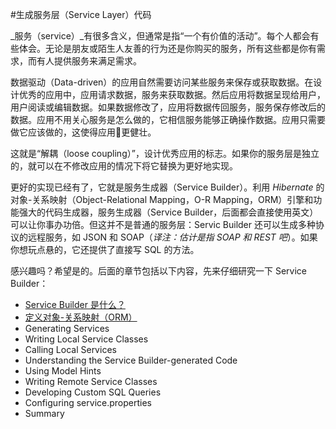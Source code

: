#生成服务层（Service Layer）代码

_服务（service）_有很多含义，但通常是指“一个有价值的活动”。每个人都会有些体会。无论是朋友或陌生人友善的行为还是你购买的服务，所有这些都是你有需求，而有人提供服务来满足需求。

数据驱动（Data-driven）的应用自然需要访问某些服务来保存或获取数据。在设计优秀的应用中，应用请求数据，服务来获取数据。然后应用将数据呈现给用户，用户阅读或编辑数据。如果数据修改了，应用将数据传回服务，服务保存修改后的数据。应用不用关心服务是怎么做的，它相信服务能够正确操作数据。应用只需要做它应该做的，这使得应用更健壮。

这就是“解耦（loose coupling）”，设计优秀应用的标志。如果你的服务层是独立的，就可以在不修改应用的情况下将它替换为更好地实现。

更好的实现已经有了，它就是服务生成器（Service Builder）。利用 _Hibernate_ 的对象-关系映射（Object-Relational Mapping，O-R Mapping，ORM）引擎和功能强大的代码生成器，服务生成器（Service Builder，后面都会直接使用英文）可以让你事办功倍。但这并不是普通的服务层：Servic Builder 还可以生成多种协议的远程服务，如 JSON 和 SOAP（*译注：估计是指 SOAP 和 REST 吧*）。如果你想玩点悬的，它还提供了直接写 SQL 的方法。

感兴趣吗？希望是的。后面的章节包括以下内容，先来仔细研究一下 Service Builder：

- [Service Builder 是什么？](what-is-service-builder.md)
- [定义对象-关系映射（ORM）](defining-your-object-relational-map.md)
- Generating Services
- Writing Local Service Classes
- Calling Local Services
- Understanding the Service Builder-generated Code
- Using Model Hints
- Writing Remote Service Classes
- Developing Custom SQL Queries
- Configuring service.properties
- Summary
